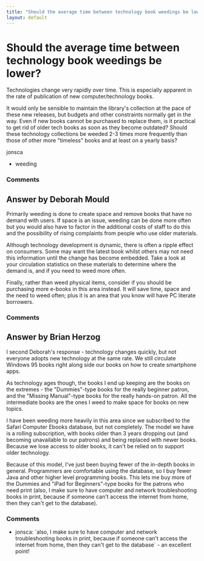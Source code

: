 ```yaml
---
title: "Should the average time between technology book weedings be lower?"
layout: default
---
```

Should the average time between technology book weedings be lower?
=====================
Technologies change very rapidly over time. This is especially apparent
in the rate of publication of new computer/technology books.

It would only be sensible to maintain the library's collection at the
pace of these new releases, but budgets and other constraints normally
get in the way. Even if new books cannot be purchased to replace them,
is it practical to get rid of older tech books as soon as they become
outdated? Should these technology collections be weeded 2-3 times more
frequently than those of other more "timeless" books and at least on a
yearly basis?

jonsca

<ul class="tags"><li class="tag">weeding</li></ul>

### Comments ###


Answer by Deborah Mould
----------------
Primarily weeding is done to create space and remove books that have no
demand with users. If space is an issue, weeding can be done more often
but you would also have to factor in the additional costs of staff to do
this and the possibility of rising complaints from people who use older
materials.

Although technology development is dynamic, there is often a ripple
effect on consumers. Some may want the latest book whilst others may not
need this information until the change has become embedded. Take a look
at your circulation statistics on these materials to determine where the
demand is, and if you need to weed more often.

Finally, rather than weed physical items, consider if you should be
purchasing more e-books in this area instead. It will save time, space
and the need to weed often; plus it is an area that you know will have
PC literate borrowers.

### Comments ###

Answer by Brian Herzog
----------------
I second Deborah's response - technology changes quickly, but not
everyone adopts new technology at the same rate. We still circulate
Windows 95 books right along side our books on how to create smartphone
apps.

As technology ages though, the books I end up keeping are the books on
the extremes - the "Dummies"-type books for the really beginner patron,
and the "Missing Manual"-type books for the really hands-on patron. All
the intermediate books are the ones I weed to make space for books on
new topics.

I have been weeding more heavily in this area since we subscribed to the
Safari Computer Ebooks database, but not completely. The model we have
is a rolling subscription, with books older than 3 years dropping out
(and becoming unavailable to our patrons) and being replaced with newer
books. Because we lose access to older books, it can't be relied on to
support older technology.

Because of this model, I've just been buying fewer of the in-depth books
in general. Programmers are comfortable using the database, so I buy
fewer Java and other higher level programming books. This lets me buy
more of the Dummies and "iPad for Beginners"-type books for the patrons
who need print (also, I make sure to have computer and network
troubleshooting books in print, because if someone can't access the
internet from home, then they can't get to the database).

### Comments ###
* jonsca: \`also, I make sure to have computer and network troubleshooting books
in print, because if someone can't access the internet from home, then
they can't get to the database\` - an excellent point!

